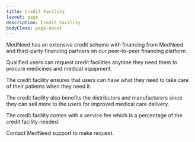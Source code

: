 ```yaml
---
title: Credit Facility
layout: page
description: Credit Facility
bodyClass: page-about
---
```


MedNeed has an extensive credit scheme with financing from MedNeed and third-party financing partners on our peer-to-peer financing platform.

Qualified users can request credit facilities anytime they need them to procure medicines and medical equipment.

The credit facility ensures that users can have what they need to take care of their patients when they need it.

The credit facility also benefits the distributors and manufacturers since they can sell more to the users for improved medical care delivery.

The credit facility comes with a service fee which is a percentage of the credit facility needed.

Contact MedNeed support to make request.
